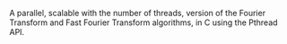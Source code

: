 A parallel, scalable with the number of threads, version of the Fourier Transform and Fast Fourier Transform algorithms, in C using the Pthread API.